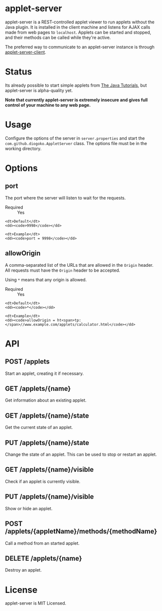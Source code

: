 # applet-server

applet-server is a REST-controlled applet viewer to run applets without the Java plugin. It is installed in the client machine and listens for AJAX calls made from web pages to `localhost`. Applets can be started and stopped, and their methods can be called while they're active.

The preferred way to communicate to an applet-server instance is through [applet-server-client](https://github.com/diogoko/applet-server-client).

# Status

Its already possible to start simple applets from [The Java Tutorials](https://docs.oracle.com/javase/tutorial/deployment/applet/), but applet-server is alpha-quality yet.

**Note that currently applet-server is extremely insecure and gives full control of your machine to any web page.**

# Usage

Configure the options of the server in `server.properties` and start the `com.github.diogoko.AppletServer` class. The options file must be in the working directory.

# Options

## port

The port where the server will listen to wait for the requests.

<dl>
    <dt>Required</dt>
    <dd>Yes</dd>
    
    <dt>Default</dt>
    <dd><code>9998</code></dd>
    
    <dt>Example</dt>
    <dd><code>port = 9998</code></dd>
</dl>

## allowOrigin

A comma-separated list of the URLs that are allowed in the `Origin` header. All requests must have the `Origin` header to be accepted.

Using `*` means that any origin is allowed.

<dl>
    <dt>Required</dt>
    <dd>Yes</dd>
    
    <dt>Default</dt>
    <dd><code>*</code></dd>
    
    <dt>Example</dt>
    <dd><code>allowOrigin = ht<span>tp:</span>//www.example.com/applets/calculator.html</code></dd>
</dl>

# API

## POST /applets

Start an applet, creating it if necessary.

## GET /applets/{name}

Get information about an existing applet.

## GET /applets/{name}/state

Get the current state of an applet.

## PUT /applets/{name}/state

Change the state of an applet. This can be used to stop or restart an applet.

## GET /applets/{name}/visible

Check if an applet is currently visible.

## PUT /applets/{name}/visible

Show or hide an applet. 

## POST /applets/{appletName}/methods/{methodName}

Call a method from an started applet.

## DELETE /applets/{name}

Destroy an applet.

# License

applet-server is MIT Licensed.
